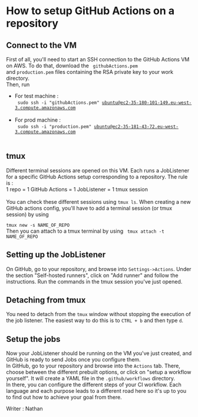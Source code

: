 # How to setup GitHub Actions on a repository

## Connect to the VM
First of all, you'll need to start an SSH connection to the GitHub Actions VM on AWS.
To do that, download the <code> githubActions.pem </code> and <code>production.pem</code> files containing the RSA private key to your work directory.<br>
Then, run<br>
- For test machine :<br><code>
sudo ssh -i "githubActions.pem" ubuntu@ec2-35-180-101-149.eu-west-3.compute.amazonaws.com
</code><br>
- For prod machine :<br><code>
sudo ssh -i "production.pem" ubuntu@ec2-35-181-43-72.eu-west-3.compute.amazonaws.com
</code><br>

## tmux
Different terminal sessions are opened on this VM. Each runs a JobListener for a specific GitHub Actions setup corresponding to a repository. The rule is :
<br>1 repo = 1 GitHub Actions = 1 JobListener = 1 tmux session<br><br>
You can check these different sessions using <code>tmux ls</code>.
When creating a new GitHub actions config, you'll have to add a terminal session (or tmux session) by using<br>
<code>
tmux new -s NAME_OF_REPO
</code><br>
Then you can attach to a tmux terminal by using
<code>
  tmux attach -t NAME_OF_REPO
</code>

## Setting up the JobListener
On GitHub, go to your repository, and browse into <code>Settings->Actions</code>. Under the section "Self-hosted runners", click on "Add runner" and follow the instructions. Run the commands in the tmux session you've just opened.

## Detaching from tmux
You need to detach from the <code>tmux</code> window without stopping the execution of the job listener. The easiest way to do this is to <code>CTRL + b</code> and then type <code>d</code>.

## Setup the jobs
Now your JobListener should be running on the VM you've just created, and GitHub is ready to send Jobs once you configure them.<br>
In GitHub, go to your repository and browse into the <code>Actions</code> tab. There, choose between the different prebuilt options, or click on "setup a workflow yourself". It will create a YAML file in the <code>.github/workflows</code> directory.<br>
In there, you can configure the different steps of your CI workflow. Each language and each purpose leads to a different road here so it's up to you to find out how to achieve your goal from there.

Writer : Nathan
